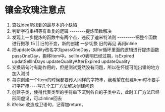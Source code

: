 # 镶金玫瑰注意点

1. 查找idea能找到的最基本的小缺陷
2. 判断字符串相等有重复的逻辑 --------提炼函数解决
3. 发现上一步提炼的函数中有两个点，违反了迪米特法则 ---------把整个函数进行搬移 f5 || 旧的不变，新的创建 一步切换 旧的再见  再用inline
4. 把updateQuality改名字为passOneDay，对for循环里面的逻辑进行提炼函数passOneDay，搬移Item中。sellIn<0表明已经过期，isExpired updatSellInDays updateQualityAfterExpired  updateQuality
5. 交换语句时有副作用的，但是测试竟然没有问题，所以在怀疑可能出错的地方加入测试
6. 每次创建一个Item的时候都要传入同样的字符串，我希望在创建Item时不要手打字符串----写几个工厂方法解决创建问题
7. 创建子类，使得代表类型的字符串下沉到各自的子类中去，此时工厂方法已经形同虚设，可以inline回去
8. if/else 改造成卫语句，记得加return。 
